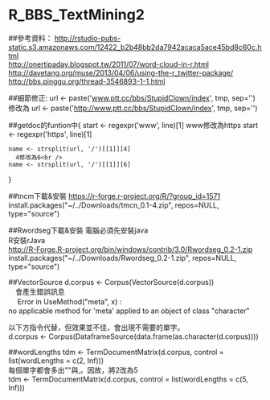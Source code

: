 # R_BBS_TextMining2

##參考資料：
http://rstudio-pubs-static.s3.amazonaws.com/12422_b2b48bb2da7942acaca5ace45bd8c60c.html <br />
http://onertipaday.blogspot.tw/2011/07/word-cloud-in-r.html <br />
http://davetang.org/muse/2013/04/06/using-the-r_twitter-package/ <br />
http://bbs.pinggu.org/thread-3546893-1-1.html<br />


##細節修正:
    url <- paste('www.ptt.cc/bbs/StupidClown/index', tmp, sep='')
        修改為
    url <- paste('http://www.ptt.cc/bbs/StupidClown/index', tmp, sep='')

##getdoc的funtion中{
    start <- regexpr('www', line)[1]
      www修改為https
    start <- regexpr('https', line)[1]

    name <- strsplit(url, '/')[[1]][4]
      4修改為6<br />
    name <- strsplit(url, '/')[[1]][6]
  }

##tncm下載&安裝
    https://r-forge.r-project.org/R/?group_id=1571<br />
    install.packages("~/../Downloads/tmcn_0.1-4.zip", repos=NULL, type="source")<br />
  
##Rwordseg下載&安裝
  電腦必須先安裝java<br />
  R安裝rJava<br />
  http://R-Forge.R-project.org/bin/windows/contrib/3.0/Rwordseg_0.2-1.zip<br />
  install.packages("~/../Downloads/Rwordseg_0.2-1.zip", repos=NULL, type="source")<br />

##VectorSource
  d.corpus <- Corpus(VectorSource(d.corpus))<br />
　會產生錯誤訊息<br />
　      Error in UseMethod("meta", x) :<br />
        no applicable method for 'meta' applied to an object of class "character"<br />

  以下方指令代替，但效果並不佳，會出現不需要的單字。<br />
  d.corpus <- Corpus(DataframeSource(data.frame(as.character(d.corpus))))<br />

##wordLengths
  tdm <- TermDocumentMatrix(d.corpus, control = list(wordLengths = c(2, Inf)))<br />
  每個單字都會多出""與,。因故，將2改為5<br />
  tdm <- TermDocumentMatrix(d.corpus, control = list(wordLengths = c(5, Inf)))<br />

